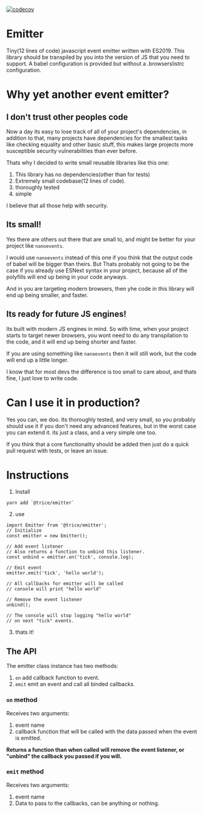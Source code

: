 [![codecov](https://codecov.io/gh/samuelgozi/emitter/branch/master/graph/badge.svg)](https://codecov.io/gh/samuelgozi/emitter)

# Emitter

Tiny(12 lines of code) javascript event emitter written with ES2019.
This library should be transpiled by you into the version of JS that you need to support.
A babel configuration is provided but without a .browserslistrc configuration.

# Why yet another event emitter?

## I don't trust other peoples code

Now a day its easy to lose track of all of your project's dependencies,
in addition to that, many projects have dependencies for the smallest tasks like checking equality and other basic stuff, this makes large projects more susceptible security vulnerabilities than ever before.

Thats why I decided to write small reusable libraries like this one:

1. This library has no dependencies(other than for tests)
2. Extremely small codebase(12 lines of code).
3. thoroughly tested
4. simple

I believe that all those help with security.

## Its small!

Yes there are others out there that are small to, and might be better for your project like `nanoevents`.

I would use `nanoevents` instead of this one if you think that the output code of babel will be bigger than theirs.
But Thats probably not going to be the case if you already use ESNext syntax in your project, because all of the polyfills will end up being in your code anyways.

And in you are targeting modern browsers, then yhe code in this library will end up being smaller, and faster.

## Its ready for future JS engines!

Its built with modern JS engines in mind.
So with time, when your project starts to target newer browsers, you wont need to do any transpilation to the code, and it will end up being shorter and faster.

If you are using something like `nanoevents` then it will still work, but the code will end up a little longer.

I know that for most devs the difference is too small to care about, and thats fine, I just love to write code.

# Can I use it in production?

Yes you can, we doo. Its thoroughly tested, and very small, so you probably should use it if you don't need any advanced features, but in the worst case you can extend it. its just a class, and a very simple one too.

If you think that a core functionality should be added then just do a quick pull request with tests, or leave an issue.

# Instructions

1. Install

```
yarn add `@trice/emitter`
```

2. use

```
import Emitter from '@trice/emitter';
// Initialize
const emitter = new Emitter();

// Add event listener
// Also returns a function to unbind this listener.
const unbind = emitter.on('tick', console.log);

// Emit event
emitter.emit('tick', 'hello world');

// All callbacks for emitter will be called
// console will print "hello world"

// Remove the event listener
unbind();

// The console will stop logging "hello world"
// on next "tick" events.
```

3. thats it!

## The API

The emitter class instance has two methods:

1. `on` add callback function to event.
2. `emit` emit an event and call all binded callbacks.

### `on` method

Receives two arguments:

1. event name
2. callback function that will be called with the data passed when the event is emitted.

**Returns a function than when called will remove the event listener, or "unbind" the callback you passed if you will.**

### `emit` method

Receives two arguments:

1. event name
2. Data to pass to the callbacks, can be anything or nothing.
